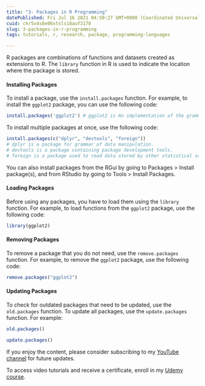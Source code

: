 ```yaml
---
title: "3- Packages in R Programming"
datePublished: Fri Jul 16 2021 04:50:27 GMT+0000 (Coordinated Universal Time)
cuid: ckr5v4s8e06xtsls18auf3178
slug: 3-packages-in-r-programming
tags: tutorials, r, research, package, programming-languages

---
```


R packages are combinations of functions and datasets created as extensions to R. The `library` function in R is used to indicate the location where the package is stored.

#### Installing Packages

To install a package, use the `install.packages` function. For example, to install the `ggplot2` package, you can use the following code:

```r
install.packages('ggplot2') # ggplot2 is An implementation of the grammar of graphics in R
```

To install multiple packages at once, use the following code:

```r
install.packages(c("dplyr", "devtools", "foreign")) 
# dplyr is a package for grammar of data manipulation.
# devtools is a package containing package development tools.
# foreign is a package used to read data stored by other statistical software such as Minitab, S, SAS, SPSS, and Stata.
```

You can also install packages from the RGui by going to Packages &gt; Install package(s), and from RStudio by going to Tools &gt; Install Packages.

#### Loading Packages

Before using any packages, you have to load them using the `library` function. For example, to load functions from the `ggplot2` package, use the following code:

```r
library(ggplot2)
```

#### Removing Packages

To remove a package that you do not need, use the `remove.packages` function. For example, to remove the `ggplot2` package, use the following code:

```r
remove.packages("ggplot2")
```

#### Updating Packages

To check for outdated packages that need to be updated, use the `old.packages` function. To update all packages, use the `update.packages` function. For example:

```r
old.packages()

update.packages()
```

If you enjoy the content, please consider subscribing to my [YouTube channel](https://www.youtube.com/channel/UCpbWlHEqBSnJb6i4UemXQpA?sub_confirmation=1) for future updates.

To access video tutorials and receive a certificate, enroll in my [Udemy course](https://www.udemy.com/course/r-for-research/?referralCode=B6DCFDE343F0592EA61A).